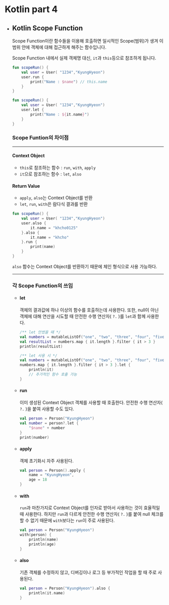 # Kotlin part 4

* ## Kotlin Scope Function

  Scope Function이란 함수들을 이용해 호출하면 일시적인 Scope(범위)가 생겨 이 범위 안에 객체에 대해 접근하게 해주는 함수입니다.

  Scope Function 내에서 실제 객체명 대신, `it`과 `this`등으로 참조하게 됩니다.

  ```kotlin
  fun scopeRun() {
      val user = User( "1234","KyungHyeon")
      user.run {
          print("Name : $name") // this.name
      }
  }
  ```

  ```kotlin
  fun scopeRun() {
      val user = User( "1234","KyungHyeon")
      user.let {
          print("Name : ${it.name}")
      }
  }
  ```

  ### Scope Funtion의 차이점

  ---

  #### Context Object

  * `this`로 참조하는 함수 : `run`, `with`, `apply`
  * `it`으로 참조하는 함수 :  `let`, `also` 

  #### Return Value

  * `apply`, `also`는 Context Object를 반환
  * `let`, `run`, `with`은 람다식 결과를 반환

  ```kotlin
  fun scopeRun() {
      val user = User( "1234","KyungHyeon")
      user.also {
          it.name = "khcho0125"
      }.also {
          it.name = "khcho"
      }.run {
          print(name)
      }
  }
  ```

  `also` 함수는 Context Object를 반환하기 때문에 체인 형식으로 사용 가능하다. 

  ---

  ### 각 Scope Function의 쓰임

  * #### let

    객체의 결과값에 하나 이상의 함수를 호출하는데 사용한다.
    또한, null이 아닌 객체에 대해 연산을 시도할 때 안전한 수행 연산자( `?.` )를 `let`과 함께 사용한다.

    ```kotlin
    /** let 안썼을 때 */
    val numbers = mutableListOf("one", "two", "three", "four", "five")
    val resultList = numbers.map { it.length }.filter { it > 3 }
    println(resultList)    

    /** let 사용 시 */
    val numbers = mutableListOf("one", "two", "three", "four", "five")
    numbers.map { it.length }.filter { it > 3 }.let { 
        println(it)
        // 추가적인 함수 호출 가능
    } 
    ```

  * #### run

    이미 생성된 Context Object 객체를 사용할 때 호출한다.
    안전한 수행 연산자( `?.` )을 붙여 사용할 수도 있다.

    ```kotlin
    val person = Person("KyungHyeon")
    val number = person?.let {
      	"$name" + number
    }
    print(number)
    ```

  * #### apply

    객체 초기화시 자주 사용된다.

    ```kotlin
    val person = Person().apply {
      	name = "KyungHyeon",
      	age = 18
    }
    ```

  * #### with

    `run`과 마찬가지로 Context Object를 인자로 받아서 사용하는 것이 효율적일때 사용한다.
    하지만 `run`과 다르게 안전한 수행 연산자( `?.` )를 붙여 null 체크를 할 수 없기 때문에 `with`보다는 `run`이 주로 사용된다.

    ```kotlin
    val person = Person("KyungHyeon")
    with(person) {
      	println(name)
      	println(age)
    }
    ```

  * #### also

    기존 객체를 수정하지 않고, 디버깅이나 로그 등 부가적인 작업을 할 때 주로 사용된다.

    ```kotlin
    val person = Person("KyungHyeon").also {
      	println(it.name)
    }
    ```

    ​